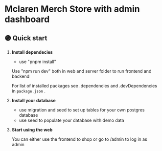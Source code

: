 # Mclaren Merch Store with admin dashboard

## 🟣 Quick start

1.  **Install dependecies**

    - use "pnpm install"

    Use "npm run dev" both in web and server folder to run frontend and backend

    For list of installed packages see .dependencies and .devDependencies in `package.json` .

2.  **Install your database**

    - use migration and seed to set up tables for your own postgres database
    - use seed to populate your database with demo data

3.  **Start using the web**

    You can either use the frontend to shop or go to /admin to log in as admin
